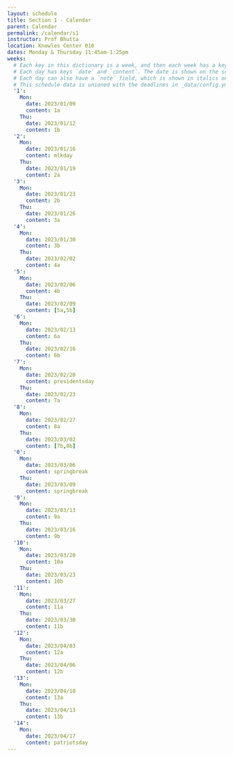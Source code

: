 ```yaml
---
layout: schedule
title: Section 1 - Calendar
parent: Calendar
permalink: /calendar/s1
instructor: Prof Bhutta
location: Knowles Center 010
dates: Monday & Thursday 11:45am-1:25pm
weeks:
  # Each key in this dictionary is a week, and then each week has a key in [Mon, Tue, Wed, Thu, Fri].
  # Each day has keys `date` and `content`. The date is shown on the schedule, and `content` is a key into the yml file in _data/modules.yml. `content` may be an array.
  # Each day can also have a `note` field, which is shown in italics on the calendar.
  # This schedule data is unioned with the deadlines in _data/config.yml
  '1':
    Mon:
      date: 2023/01/09
      content: 1a
    Thu:
      date: 2023/01/12
      content: 1b
  '2':
    Mon:
      date: 2023/01/16
      content: mlkday 
    Thu:
      date: 2023/01/19
      content: 2a
  '3':
    Mon:
      date: 2023/01/23
      content: 2b
    Thu:
      date: 2023/01/26
      content: 3a
  '4':
    Mon:
      date: 2023/01/30
      content: 3b
    Thu:
      date: 2023/02/02
      content: 4a
  '5':
    Mon:
      date: 2023/02/06
      content: 4b
    Thu:
      date: 2023/02/09
      content: [5a,5b]
  '6':
    Mon:
      date: 2023/02/13
      content: 6a
    Thu:
      date: 2023/02/16
      content: 6b
  '7':
    Mon:
      date: 2023/02/20
      content: presidentsday
    Thu:
      date: 2023/02/23
      content: 7a
  '8':
    Mon:
      date: 2023/02/27
      content: 8a
    Thu:
      date: 2023/03/02
      content: [7b,8b]
  '0':
    Mon:
      date: 2023/03/06
      content: springbreak
    Thu:
      date: 2023/03/09
      content: springbreak
  '9':
    Mon:
      date: 2023/03/13
      content: 9a
    Thu:
      date: 2023/03/16
      content: 9b
  '10':
    Mon:
      date: 2023/03/20
      content: 10a
    Thu:
      date: 2023/03/23
      content: 10b
  '11':
    Mon:
      date: 2023/03/27
      content: 11a
    Thu:
      date: 2023/03/30
      content: 11b
  '12':
    Mon:
      date: 2023/04/03
      content: 12a
    Thu:
      date: 2023/04/06
      content: 12b
  '13':
    Mon:
      date: 2023/04/10
      content: 13a
    Thu:
      date: 2023/04/13
      content: 13b
  '14':
    Mon:
      date: 2023/04/17
      content: patriotsday
---
```

